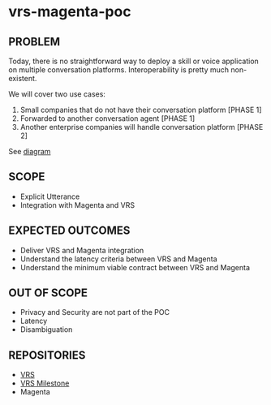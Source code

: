 # vrs-magenta-poc

## __PROBLEM__

Today, there is no straightforward way to deploy a skill or voice application on multiple conversation platforms. Interoperability is pretty much non-existent.

We will cover two use cases:
1. Small companies that do not have their conversation platform [PHASE 1]
2. Forwarded to another conversation agent [PHASE 1]
3. Another enterprise companies will handle conversation platform [PHASE 2]

See [diagram](https://app.diagrams.net/#G1PefRExlnl6POx4aTzf_Zw__PpWzA5E0Q)


## __SCOPE__
- Explicit Utterance
- Integration with Magenta and VRS

## __EXPECTED OUTCOMES__
- Deliver VRS and Magenta integration
- Understand the latency criteria between VRS and Magenta
- Understand the minimum viable contract between VRS and Magenta

## __OUT OF SCOPE__
- Privacy and Security are not part of the POC
- Latency
- Disambiguation 


## __REPOSITORIES__
- [VRS](https://github.com/open-voice-network/vrs)
- [VRS Milestone](https://github.com/open-voice-network/docs/milestone/50)
- Magenta 
